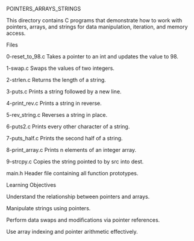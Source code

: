 POINTERS_ARRAYS_STRINGS

This directory contains C programs that demonstrate how to work with pointers, arrays, and strings for data manipulation, iteration, and memory access.

Files

0-reset_to_98.c
Takes a pointer to an int and updates the value to 98.

1-swap.c
Swaps the values of two integers.

2-strlen.c
Returns the length of a string.

3-puts.c
Prints a string followed by a new line.

4-print_rev.c
Prints a string in reverse.

5-rev_string.c
Reverses a string in place.

6-puts2.c
Prints every other character of a string.

7-puts_half.c
Prints the second half of a string.

8-print_array.c
Prints n elements of an integer array.

9-strcpy.c
Copies the string pointed to by src into dest.

main.h
Header file containing all function prototypes.

Learning Objectives

Understand the relationship between pointers and arrays.

Manipulate strings using pointers.

Perform data swaps and modifications via pointer references.

Use array indexing and pointer arithmetic effectively.
